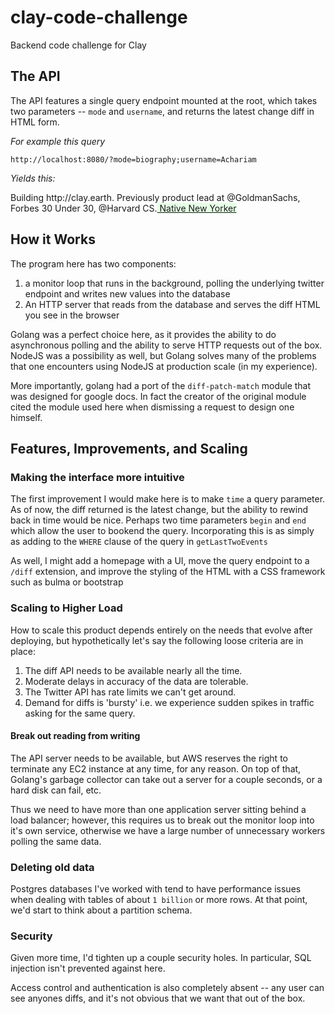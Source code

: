 # clay-code-challenge
Backend code challenge for Clay

## The API 

The API features a single query endpoint mounted at the root, which takes two parameters -- `mode` and `username`, and returns the latest change diff in HTML form. 

_For example this query_

`http://localhost:8080/?mode=biography;username=Achariam`

_Yields this:_

<body><span>Building http://clay.earth. Previously product lead at @GoldmanSachs, Forbes 30 Under 30, @Harvard CS.</span><ins style="background:#e6ffe6;"> Native New Yorker</ins></body>

## How it Works

The program here has two components:

1. a monitor loop that runs in the background, polling the underlying twitter endpoint and writes new values into the database
2. An HTTP server that reads from the database and serves the diff HTML you see in the browser

Golang was a perfect choice here, as it provides the ability to do asynchronous polling and the ability to serve HTTP requests out of the box. NodeJS was a possibility as well, but Golang solves many of the problems that one encounters using NodeJS at production scale (in my experience).

More importantly, golang had a port of the `diff-patch-match` module that was designed for google docs. In fact the creator of the original module cited the module used here when dismissing a request to design one himself.

## Features, Improvements, and Scaling

### Making the interface more intuitive
The first improvement I would make here is to make `time` a query parameter. As of now, the diff returned is the latest change, but the ability to rewind back in time would be nice. Perhaps two time parameters `begin` and `end` which allow the user to bookend the query. Incorporating this is as simply as adding to the `WHERE` clause of the query in `getLastTwoEvents`

As well, I might add a homepage with a UI, move the query endpoint to a `/diff` extension, and improve the styling of the HTML with a CSS framework such as bulma or bootstrap

### Scaling to Higher Load

How to scale this product depends entirely on the needs that evolve after deploying, but hypothetically let's say the following loose criteria are in place:

1. The diff API needs to be available nearly all the time.
2. Moderate delays in accuracy of the data are tolerable.
3. The Twitter API has rate limits we can't get around.
4. Demand for diffs is 'bursty' i.e. we experience sudden spikes in traffic asking for the same query.

#### Break out reading from writing

The API server needs to be available, but AWS reserves the right to terminate any EC2 instance at any time, for any reason. On top of that, Golang's garbage collector can take out a server for a couple seconds, or a hard disk can fail, etc.

Thus we need to have more than one application server sitting behind a load balancer; however, this requires us to break out the monitor loop into it's own service, otherwise we have a large number of unnecessary workers polling the same data.

### Deleting old data

Postgres databases I've worked with tend to have performance issues when dealing with tables of about `1 billion` or more rows. At that point, we'd start to think about a partition schema. 

### Security

Given more time, I'd tighten up a couple security holes. In particular, SQL injection isn't prevented against here.

Access control and authentication is also completely absent -- any user can see anyones diffs, and it's not obvious that we want that out of the box. 
